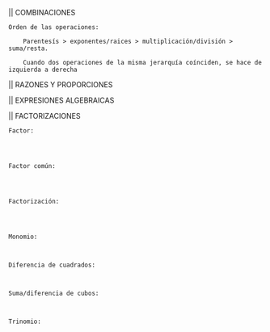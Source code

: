 || COMBINACIONES
	
	Orden de las operaciones: 

		Parentesís > exponentes/raices > multiplicación/división > suma/resta.

		Cuando dos operaciones de la misma jerarquía coínciden, se hace de izquierda a derecha




|| RAZONES Y PROPORCIONES





|| EXPRESIONES ALGEBRAICAS






|| FACTORIZACIONES
	
	Factor:




	Factor común:




	Factorización:




	Monomio:



	Diferencia de cuadrados:



	Suma/diferencia de cubos:



	Trinomio:

	
